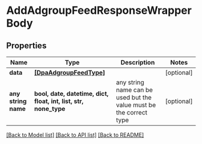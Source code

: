 # AddAdgroupFeedResponseWrapperBody


## Properties
Name | Type | Description | Notes
------------ | ------------- | ------------- | -------------
**data** | [**[DpaAdgroupFeedType]**](DpaAdgroupFeedType.md) |  | [optional] 
**any string name** | **bool, date, datetime, dict, float, int, list, str, none_type** | any string name can be used but the value must be the correct type | [optional]

[[Back to Model list]](../README.md#documentation-for-models) [[Back to API list]](../README.md#documentation-for-api-endpoints) [[Back to README]](../README.md)


